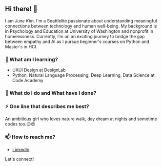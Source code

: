 ## Hi there! 👋

I am _June Kim_.  I'm a Seattlelite passionate about understanding meaningful connections between technology and human well-being. My background is in Psychology and Education at University of Washington and nonprofit in homelessness. Currently, I’m on an exciting journey to bridge the gap between empathy and AI as I pursue beginner's courses on Python and Master's in HCI.

### 🌱 What am I learning? 

- UXUI Design at DesignLab
- Python, Natural Language Processing, Deep Learning, Data Science at Code Academy
  
### 🌱 What do I do and What have I done? 




### ⚡ One line that describes me best? 
An ambitious girl who loves nature walk, day dream at nights and sometime codes too.😉😉

### 📫 How to reach me?
- [LinkedIn](https://www.linkedin.com/in/june-kim-840478224?lipi=urn%3Ali%3Apage%3Ad_flagship3_profile_view_base_contact_details%3BC%2B%2FUceCVS96MWCl70KBgbQ%3D%3D)

Let's connect!
